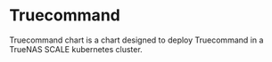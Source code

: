 # Truecommand

Truecommand chart is a chart designed to deploy Truecommand in a TrueNAS SCALE kubernetes cluster.
